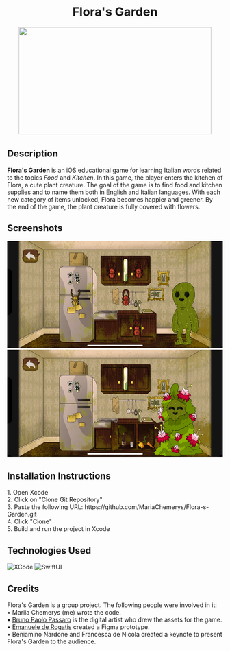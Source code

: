 <h1 align="center">Flora's Garden</h1>

<p align="center">
<img src="https://github.com/MariaChemerys/Flora-s-Garden/blob/main/Flora's%20Garden%20GIF.gif" width="450" height="250"/>
</p>

<h2>Description</h2>
<b>Flora's Garden</b> is an iOS educational game for learning Italian words related to the topics <em>Food</em> and <em>Kitchen</em>. In this game, the player enters the kitchen of Flora, a
cute plant creature. The goal of the game is to find food and kitchen supplies and to name them both in English and Italian languages. With each new category of items unlocked, Flora becomes
happier and greener. By the end of the game, the plant creature is fully covered with flowers.

<h2>Screenshots</h2>
<p align="center">
<img src="https://github.com/MariaChemerys/Flora-s-Garden/blob/main/Flora's%20Garden%20Screenshot%202.PNG?raw=true" width=auto height="250"/>
<img src="https://github.com/MariaChemerys/Flora-s-Garden/blob/main/Flora's%20Garden%20Screenshot%201.PNG?raw=true" width=auto height="250"/>
</p>

<h2>Installation Instructions</h2>
1. Open Xcode<br>
2. Click on "Clone Git Repository"<br>
3. Paste the following URL: https://github.com/MariaChemerys/Flora-s-Garden.git <br>
4. Click "Clone"<br>
5. Build and run the project in Xcode<br>

<h2>Technologies Used</h2>
<p align="left">
  <img src="https://img.shields.io/badge/XCode-blue?style=for-the-badge&logo=#5B4638" alt="XCode" />
  <img src="https://img.shields.io/badge/SwiftUI-fffb0a?style=for-the-badge&logo=#5B4638" alt="SwiftUI" />
</p>

<h2>Credits</h2>
Flora's Garden is a group project. The following people were involved in it:<br>
• Mariia Chemerys (me) wrote the code.<br>
• <a href="https://www.instagram.com/_0zymandias?igsh=N2w1MTVxOXJzOHU4">Bruno Paolo Passaro</a> is the digital artist who drew the assets for the game.<br>
• <a href="https://www.instagram.com/wilhoooo?igsh=b283djNnbmczdmls">Emanuele de Rogatis</a> created a Figma prototype.<br>
• Beniamino Nardone and Francesca de Nicola created a keynote to present Flora's Garden to the audience.<br>

